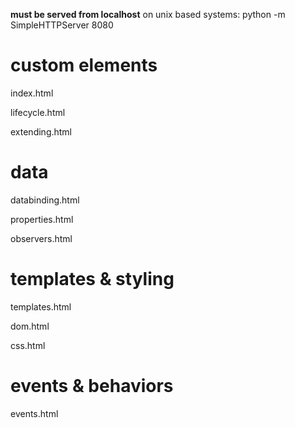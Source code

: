 **must be served from localhost**
on unix based systems:
python -m SimpleHTTPServer 8080


# custom elements

index.html

lifecycle.html

extending.html


# data

databinding.html

properties.html

observers.html


# templates & styling

templates.html

dom.html

css.html


# events & behaviors

events.html
